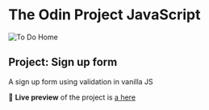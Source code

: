 # The Odin Project JavaScript

![To Do Home](./images/home.png)

## Project: Sign up form

A sign up form using validation in vanilla JS

🔗 **Live preview** of the project is [a here](https://ouegy.github.io/sign-up-form/)
